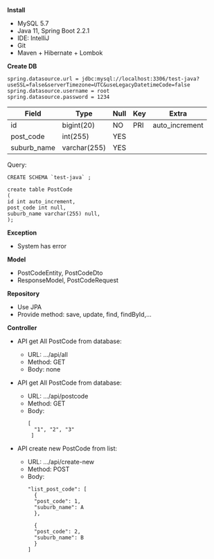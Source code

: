 **Install**
- MySQL 5.7
- Java 11, Spring Boot 2.2.1
- IDE: IntelliJ
- Git
- Maven + Hibernate + Lombok

**Create DB**
```
spring.datasource.url = jdbc:mysql://localhost:3306/test-java?useSSL=false&serverTimezone=UTC&useLegacyDatetimeCode=false
spring.datasource.username = root
spring.datasource.password = 1234
```
| Field  |  Type | Null  | Key  | Extra  |
|---|---|---|---|---|
|  id |  bigint(20) | NO  |  PRI |  auto_increment |
|  post_code |  int(255) | YES  |   |   |
|  suburb_name | varchar(255) | YES  |   |   |

Query:
```
CREATE SCHEMA `test-java` ;

create table PostCode
(
id int auto_increment,
post_code int null,
suburb_name varchar(255) null,
);
```

**Exception**
- System has error

**Model**
- PostCodeEntity, PostCodeDto
- ResponseModel, PostCodeRequest

**Repository**
- Use JPA
- Provide method: save, update, find, findById,...

**Controller**
- API get All PostCode from database:
    - URL: .../api/all
    - Method: GET
    - Body: none
  
- API get All PostCode from database:
    - URL: .../api/postcode
    - Method: GET
    - Body:
      ```
      [
        "1", "2", "3"
       ]
      ```

- API create new PostCode from list:
    - URL: .../api/create-new
    - Method: POST
    - Body:
      ```
      "list_post_code": [
        {
        "post_code": 1,
        "suburb_name": A
        },
        
        {
        "post_code": 2,
        "suburb_name": B
        }
      ]
      ```

